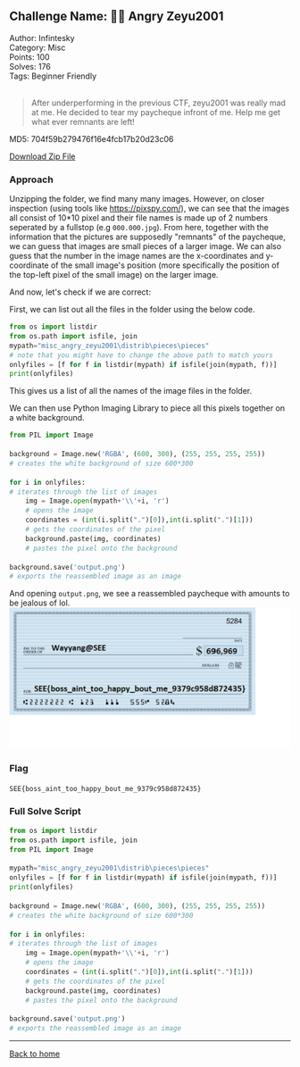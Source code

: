 ## Challenge Name: 🧑‍🎓 Angry Zeyu2001
Author: Infintesky  
Category: Misc  
Points: 100  
Solves: 176  
Tags: Beginner Friendly  
<br>
>After underperforming in the previous CTF, zeyu2001 was really mad at me. He decided to tear my paycheque infront of me. Help me get what ever remnants are left!

MD5: 704f59b279476f16e4fcb17b20d23c06

[Download Zip File](https://github.com/Team-Rainbow-Hash/seetf-2022-writeups/blob/main/misc/%F0%9F%A7%91%E2%80%8D%F0%9F%8E%93%20Angry%20Zeyu2001/files/misc_angry_zeyu2001.zip "Zip File")

### Approach
Unzipping the folder, we find many many images. However, on closer inspection (using tools like https://pixspy.com/), we can see that the images all consist of 10*10 pixel and their file names is made up of 2 numbers seperated by a fullstop (e.g `000.000.jpg`). From here, together with the information that the pictures are supposedly "remnants" of the paycheque, we can guess that images are small pieces of a larger image. We can also guess that the number in the image names are the x-coordinates and y-coordinate of the small image's position (more specifically the position of the top-left pixel of the small image) on the larger image.

And now, let's check if we are correct:

First, we can list out all the files in the folder using the below code.
```py
from os import listdir
from os.path import isfile, join
mypath="misc_angry_zeyu2001\distrib\pieces\pieces"
# note that you might have to change the above path to match yours
onlyfiles = [f for f in listdir(mypath) if isfile(join(mypath, f))]
print(onlyfiles)
```
This gives us a list of all the names of the image files in the folder.

We can then use Python Imaging Library to piece all this pixels together on a white background.
```py
from PIL import Image

background = Image.new('RGBA', (600, 300), (255, 255, 255, 255))
# creates the white background of size 600*300 

for i in onlyfiles:
# iterates through the list of images
    img = Image.open(mypath+'\\'+i, 'r')
    # opens the image
    coordinates = (int(i.split(".")[0]),int(i.split(".")[1]))
    # gets the coordinates of the pixel
    background.paste(img, coordinates)
    # pastes the pixel onto the background

background.save('output.png')
# exports the reassembled image as an image
```
And opening `output.png`, we see a reassembled paycheque with amounts to be jealous of lol.  
![img](https://github.com/Team-Rainbow-Hash/seetf-2022-writeups/blob/main/misc/%F0%9F%A7%91%E2%80%8D%F0%9F%8E%93%20Angry%20Zeyu2001/files/output.png "Image")  


### Flag
`SEE{boss_aint_too_happy_bout_me_9379c958d872435}`


### Full Solve Script
```py
from os import listdir
from os.path import isfile, join
from PIL import Image

mypath="misc_angry_zeyu2001\distrib\pieces\pieces"
onlyfiles = [f for f in listdir(mypath) if isfile(join(mypath, f))]
print(onlyfiles)

background = Image.new('RGBA', (600, 300), (255, 255, 255, 255))
# creates the white background of size 600*300 

for i in onlyfiles:
# iterates through the list of images
    img = Image.open(mypath+'\\'+i, 'r')
    # opens the image
    coordinates = (int(i.split(".")[0]),int(i.split(".")[1]))
    # gets the coordinates of the pixel
    background.paste(img, coordinates)
    # pastes the pixel onto the background

background.save('output.png')
# exports the reassembled image as an image
```

---
[Back to home](https://github.com/Team-Rainbow-Hash/seetf-2022-writeups)